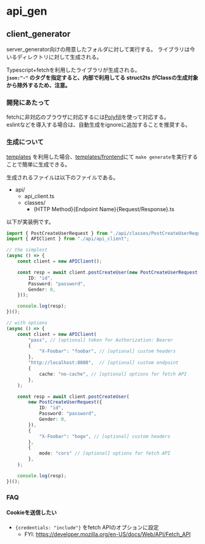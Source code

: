 # api_gen
## client_generator

server_generator向けの用意したフォルダに対して実行する。
ライブラリは今いるディレクトリに対して生成される。

Typescript+fetchを利用したライブラリが生成される。  
**`json:"-"` のタグを指定すると、内部で利用してる struct2ts がClassの生成対象から除外するため、注意。**

### 開発にあたって

fetchに非対応のブラウザに対応するには[Polyfill](https://github.com/github/fetch)を使って対応する。    
eslintなどを導入する場合は、自動生成をignoreに追加することを推奨する。

### 生成について

[templates](../templates) を利用した場合、[templates/frontend](../templates/frontend)にて `make generate`を実行することで簡単に生成できる。

生成されるファイルは以下のファイルである。
- api/
    - api_client.ts
    - classes/
        - {HTTP Method}{Endpoint Name}{Request/Response}.ts

以下が実装例です。

```typescript
import { PostCreateUserRequest } from "./api/classes/PostCreateUserRequest";
import { APIClient } from "./api/api_client";

// the simplest
(async () => {
    const client = new APIClient();

    const resp = await client.postCreateUser(new PostCreateUserRequest({
        ID: "id",
        Password: "password",
        Gender: 0,
    }));

    console.log(resp);
})();

// with options
(async () => {
    const client = new APIClient(
        "pass", // [optional] token for Authorization: Bearer
        {
            "X-Foobar": "foobar", // [optional] custom headers
        },
        "http://localhost:8080",  // [optional] custom endpoint
        {
            cache: "no-cache", // [optional] options for fetch API
        },
    );

    const resp = await client.postCreateUser(
        new PostCreateUserRequest({
            ID: "id",
            Password: "password",
            Gender: 0,
        }),
        {
            "X-Foobar": "hoge", // [optional] custom headers
        },
        {
            mode: "cors" // [optional] options for fetch API 
        },
    );

    console.log(resp);
})();
```

### FAQ
#### Cookieを送信したい
- `{credentials: "include"}` をfetch APIのオプションに設定
    - FYI: https://developer.mozilla.org/en-US/docs/Web/API/Fetch_API